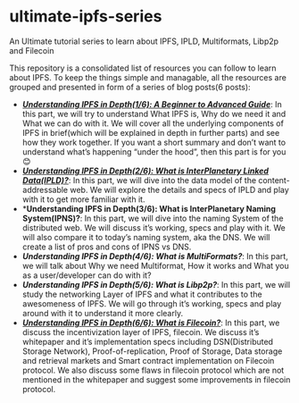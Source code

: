 # ultimate-ipfs-series
An Ultimate tutorial series to learn about IPFS, IPLD, Multiformats, Libp2p and Filecoin

This repository is a consolidated list of resources you can follow to learn about IPFS.
To keep the things simple and managable, all the resources are grouped and presented in form of a series of blog posts(6 posts): 

* [***Understanding IPFS in Depth(1/6): A Beginner to Advanced Guide***](https://hackernoon.com/understanding-ipfs-in-depth-1-5-a-beginner-to-advanced-guide-e937675a8c8a): In this part, we will try to understand What IPFS is, Why do we need it and What we can do with it. We will cover all the underlying components of IPFS in brief(which will be explained in depth in further parts) and see how they work together. If you want a short summary and don’t want to understand what’s happening “under the hood”, then this part is for you 😊
* [***Understanding IPFS in Depth(2/6): What is InterPlanetary Linked Data(IPLD)?***](https://hackernoon.com/understanding-ipfs-in-depth-2-6-what-is-interplanetary-linked-data-ipld-c8c01551517b): In this part, we will dive into the data model of the content-addressable web. We will explore the details and specs of IPLD and play with it to get more familiar with it.
* ***Understanding IPFS in Depth(3/6): What is InterPlanetary Naming System(IPNS)?**: In this part, we will dive into the naming System of the distributed web. We will discuss it’s working, specs and play with it. We will also compare it to today’s naming system, aka the DNS. We will create a list of pros and cons of IPNS vs DNS.
* ***Understanding IPFS in Depth(4/6): What is MultiFormats?***: In this part, we will talk about Why we need Multiformat, How it works and What you as a user/developer can do with it?
* ***Understanding IPFS in Depth(5/6): What is Libp2p?***: In this part, we will study the networking Layer of IPFS and what it contributes to the awesomeness of IPFS. We will go through it’s working, specs and play around with it to understand it more clearly.
* [***Understanding IPFS in Depth(6/6): What is Filecoin?***](https://medium.com/swlh/ultimate-guide-to-filecoin-breaking-down-filecoin-whitepaper-economics-9212541a5895): In this part, we discuss the incentivization layer of IPFS, filecoin. We discuss it’s whitepaper and it’s implementation specs including DSN(Distributed Storage Network), Proof-of-replication, Proof of Storage, Data storage and retrieval markets and Smart contract implementation on Filecoin protocol. We also discuss some flaws in filecoin protocol which are not mentioned in the whitepaper and suggest some improvements in filecoin protocol.
